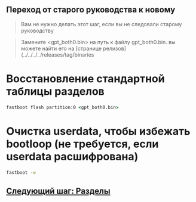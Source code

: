 ## Переход от старого руководства к новому
> Вам не нужно делать этот шаг, если вы не следовали старому руководству


> Замените <gpt_both0.bin> на путь к файлу gpt_both0.bin. вы можете найти его на [странице релизов](../../../../releases/tag/binaries


# Восстановление стандартной таблицы разделов

```cmd
fastboot flash partition:0 <gpt_both0.bin>
```

# Очистка userdata, чтобы избежать bootloop (не требуется, если userdata расшифрована)
```cmd
fastboot -w
```

## [Следующий шаг: Разделы](/guide/Russian/1-partition-ru.md)
